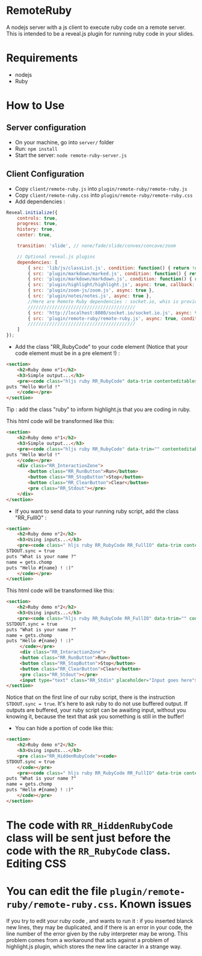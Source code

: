 RemoteRuby
==========
A nodejs server with a js client to execute ruby code on a remote server.
This is intended to be a reveal.js plugin for running ruby code in your slides.

Requirements
============
* nodejs
* Ruby

How to Use
==========
Server configuration
--------------------
* On your machine, go into `server/` folder
* Run: `npm install`
* Start the server: `node remote-ruby-server.js`

Client Configuration
--------------------
* Copy `client/remote-ruby.js` into `plugin/remote-ruby/remote-ruby.js`
* Copy `client/remote-ruby.css` into `plugin/remote-ruby/remote-ruby.css`
* Add dependencies :
```javascript
Reveal.initialize({
    controls: true,
    progress: true,
    history: true,
    center: true,

    transition: 'slide', // none/fade/slide/convex/concave/zoom

    // Optional reveal.js plugins
    dependencies: [
        { src: 'lib/js/classList.js', condition: function() { return !document.body.classList; } },
        { src: 'plugin/markdown/marked.js', condition: function() { return !!document.querySelector( '[data-markdown]' ); } },
        { src: 'plugin/markdown/markdown.js', condition: function() { return !!document.querySelector( '[data-markdown]' ); } },
        { src: 'plugin/highlight/highlight.js', async: true, callback: function() { hljs.initHighlightingOnLoad(); } },
        { src: 'plugin/zoom-js/zoom.js', async: true },
        { src: 'plugin/notes/notes.js', async: true },
        //Here are Remote Ruby dependencies : socket.io, whis is provided by the nodejs server, and the file copied earlier.
        ////////////////////////////////////////
        { src: 'http://localhost:8080/socket.io/socket.io.js', async: true, condition: function() { return !!document.querySelector( '.RR_RubyCode' ); } },
        { src: 'plugin/remote-ruby/remote-ruby.js', async: true, condition: function() { return !!document.querySelector( '.RR_RubyCode' );} }
        ////////////////////////////////////////
    ]
});
```
* Add the class "RR_RubyCode" to your code element (Notice that your code element must be in a pre element !) :
```html
<section>
    <h2>Ruby demo n°1</h2>
    <h3>Simple output...</h3>
    <pre><code class="hljs ruby RR_RubyCode" data-trim contenteditable>
puts "Hello World !"
    </code></pre>
</section>
```
Tip : add the class "ruby" to inform highlight.js that you are coding in ruby.

This html code will be transformed like this:
```html
<section>
    <h2>Ruby demo n°1</h2>
    <h3>Simple output...</h3>
    <pre><code class="hljs ruby RR_RubyCode" data-trim="" contenteditable="">
puts "Hello World !"
    </code></pre>
    <div class="RR_InteractionZone">
        <button class="RR_RunButton">Run</button>
        <button class="RR_StopButton">Stop</button>
        <button class="RR_ClearButton">Clear</button>
        <pre class="RR_Stdout"></pre>
    </div>
</section>
```
* If you want to send data to your running ruby script, add the class "RR_FullIO" :
```html
<section>
    <h2>Ruby demo n°2</h2>
    <h3>Using inputs...</h3>
    <pre><code class=" hljs ruby RR_RubyCode RR_FullIO" data-trim contenteditable>
STDOUT.sync = true
puts "What is your name ?"
name = gets.chomp
puts "Hello #{name} ! :)"
    </code></pre>
</section>
```
This html code will be transformed like this:
```html
<section>
    <h2>Ruby demo n°2</h2>
    <h3>Using inputs...</h3>
    <pre><code class="hljs ruby RR_RubyCode RR_FullIO" data-trim="" contenteditable="">
SSTDOUT.sync = true
puts "What is your name ?"
name = gets.chomp
puts "Hello #{name} ! :)"
     </code></pre>
     <div class="RR_InteractionZone">
     <button class="RR_RunButton">Run</button>
     <button class="RR_StopButton">Stop</button>
     <button class="RR_ClearButton">Clear</button>
     <pre class="RR_Stdout"></pre>
     <input type="text" class="RR_Stdin" placeholder="Input goes here"></div>
</section>
```
Notice that on the first line of our ruby script, there is the instruction `STDOUT.sync = true`. It's here to ask ruby to do not use buffered output. If outputs are buffered, your ruby script can be awaiting input, without you knowing it, because the text that ask you something is still in the buffer!
* You can hide a portion of code like this:
```html
<section>
    <h2>Ruby demo n°2</h2>
    <h3>Using inputs...</h3>
    <pre class="RR_HiddenRubyCode"><code>
STDOUT.sync = true
    </code></pre>
    <pre><code class=" hljs ruby RR_RubyCode RR_FullIO" data-trim contenteditable>
puts "What is your name ?"
name = gets.chomp
puts "Hello #{name} ! :)"
    </code></pre>
</section>
```
The code with `RR_HiddenRubyCode` class will be sent just before the code with the `RR_RubyCode` class.
Editing CSS
===========
You can edit the file `plugin/remote-ruby/remote-ruby.css`.
Known issues
============
If you try to edit your ruby code , and wants to run it : if you inserted blanck new lines, they may be duplicated, and if there is an error in your code, the line number of the error given by the ruby interpreter may be wrong.
This problem comes from a workaround that acts against a problem of highlight.js plugin, which stores the new line caracter in a strange way.